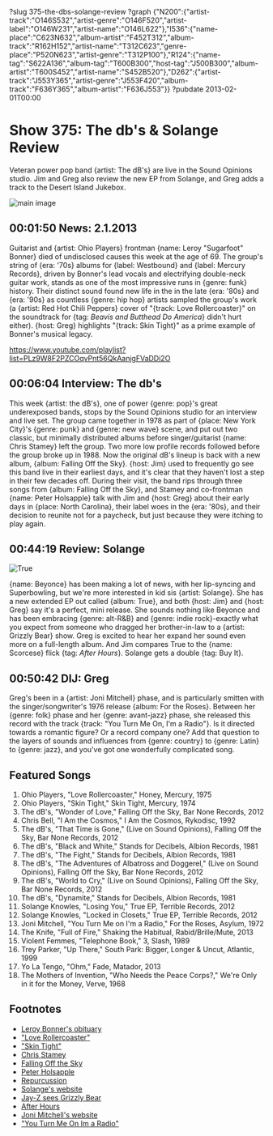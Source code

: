 ?slug 375-the-dbs-solange-review
?graph {"N200":{"artist-track":"O146S532","artist-genre":"O146F520","artist-label":"O146W231","artist-name":"O146L622"},"I536":{"name-place":"C623N632","album-artist":"F452T312","album-track":"R162H152","artist-name":"T312C623","genre-place":"P520N623","artist-genre":"T312P100"},"R124":{"name-tag":"S622A136","album-tag":"T600B300","host-tag":"J500B300","album-artist":"T600S452","artist-name":"S452B520"},"D262":{"artist-track":"J553Y365","artist-genre":"J553F420","album-track":"F636Y365","album-artist":"F636J553"}}
?pubdate 2013-02-01T00:00

# Show 375: The db's & Solange Review
Veteran power pop band {artist: The dB's} are live in the Sound Opinions studio. Jim and Greg also review the new EP from Solange, and Greg adds a track to the Desert Island Jukebox.

![main image](http://static.soundopinions.org/images/2013/thedbs.jpg)


## 00:01:50 News: 2.1.2013
Guitarist and {artist: Ohio Players} frontman {name: Leroy "Sugarfoot" Bonner} died of undisclosed causes this week at the age of 69. The group's string of {era: '70s} albums for {label: Westbound} and {label: Mercury Records}, driven by Bonner's lead vocals and electrifying double-neck guitar work, stands as one of the most impressive runs in {genre: funk} history. Their distinct sound found new life in the in the late {era: '80s} and {era: '90s} as countless {genre: hip hop} artists sampled the group's work (a {artist: Red Hot Chili Peppers} cover of "{track: Love Rollercoaster}" on the soundtrack for {tag: *Beavis and Butthead Do America*} didn't hurt either). {host: Greg} highlights "{track: Skin Tight}" as a prime example of Bonner's musical legacy.

https://www.youtube.com/playlist?list=PLz9W8F2PZCOqvPnt56QkAanjgFVaDDi2O

## 00:06:04 Interview: The db's
This week {artist: the dB's}, one of power {genre: pop}'s great underexposed bands, stops by the Sound Opinions studio for an interview and live set. The group came together in 1978 as part of {place: New York City}'s {genre: punk} and {genre: new wave} scene, and put out two classic, but minimally distributed albums before singer/guitarist {name: Chris Stamey} left the group. Two more low profile records followed before the group broke up in 1988. Now the original dB's lineup is back with a new album, {album: Falling Off the Sky}. {host: Jim} used to frequently go see this band live in their earliest days, and it's clear that they haven't lost a step in their few decades off. During their visit, the band rips through three songs from {album: Falling Off the Sky}, and Stamey and co-frontman {name: Peter Holsapple} talk with Jim and {host: Greg} about their early days in {place: North Carolina}, their label woes in the {era: '80s}, and their decision to reunite not for a paycheck, but just because they were itching to play again. 

## 00:44:19 Review: Solange
![True](http://is2.mzstatic.com/image/thumb/Music69/v4/4e/f5/e6/4ef5e655-1006-841b-65ef-3a509eaa163f/source/600x600bb.jpg "927803/1083759891")

{name: Beyonce} has been making a lot of news, with her lip-syncing and Superbowling, but we're more interested in kid sis {artist: Solange}. She has a new extended EP out called {album: True}, and both {host: Jim} and {host: Greg} say it's a perfect, mini release. She sounds nothing like Beyonce and has been embracing {genre: alt-R&B} and {genre: indie rock}-exactly what you expect from someone who dragged her brother-in-law to a {artist: Grizzly Bear} show. Greg is excited to hear her expand her sound even more on a full-length album. And Jim compares True to the {name: Scorcese} flick {tag: *After Hours*}. Solange gets a double {tag: Buy It}.

## 00:50:42 DIJ: Greg
Greg's been in a {artist: Joni Mitchell} phase, and is particularly smitten with the singer/songwriter's 1976 release {album: For the Roses}. Between her {genre: folk} phase and her {genre: avant-jazz} phase, she released this record with the track {track: "You Turn Me On, I'm a Radio"}. Is it directed towards a romantic figure? Or a record company one? Add that question to the layers of sounds and influences from {genre: country} to {genre: Latin} to {genre: jazz}, and you've got one wonderfully complicated song.

## Featured Songs
1. Ohio Players, "Love Rollercoaster," Honey, Mercury, 1975
2. Ohio Players, "Skin Tight," Skin Tight, Mercury, 1974
3. The dB's, "Wonder of Love," Falling Off the Sky, Bar None Records, 2012
4. Chris Bell, "I Am the Cosmos," I Am the Cosmos, Rykodisc, 1992
5. The dB's, "That Time is Gone," (Live on Sound Opinions), Falling Off the Sky, Bar None Records, 2012
6. The dB's, "Black and White," Stands for Decibels, Albion Records, 1981
7. The dB's, "The Fight," Stands for Decibels, Albion Records, 1981
8. The dB's, "The Adventures of Albatross and Doggerel," (Live on Sound Opinions), Falling Off the Sky, Bar None Records, 2012
9. The dB's, "World to Cry," (Live on Sound Opinions), Falling Off the Sky, Bar None Records, 2012
10. The dB's, "Dynamite," Stands for Decibels, Albion Records, 1981
11. Solange Knowles, "Losing You," True EP, Terrible Records, 2012
12. Solange Knowles, "Locked in Closets," True EP, Terrible Records, 2012
13. Joni Mitchell, "You Turn Me on I'm a Radio," For the Roses, Asylum, 1972
14. The Knife, "Full of Fire," Shaking the Habitual, Rabid/Brille/Mute, 2013
15. Violent Femmes, "Telephone Book," 3, Slash, 1989
16. Trey Parker, "Up There," South Park: Bigger, Longer & Uncut, Atlantic, 1999
17. Yo La Tengo, "Ohm," Fade, Matador, 2013
18. The Mothers of Invention, "Who Needs the Peace Corps?," We're Only in it for the Money, Verve, 1968

## Footnotes
- [Leroy Bonner's obituary](http://www.nytimes.com/2013/01/29/arts/music/leroy-bonner-of-the-ohio-players-dies-at-69.html)
- ["Love Rollercoaster"](http://www.youtube.com/watch?v=N1cbsLKXasQ)
- ["Skin Tight"](http://www.youtube.com/watch?v=d-z2Kyiu0Nk)
- [Chris Stamey](http://www.chrisstamey.com/)
- [Falling Off the Sky](http://www.discogs.com/dBs-Falling-Off-The-Sky/release/4143923)
- [Peter Holsapple](http://www.myspace.com/peterholsapple)
- [Repurcussion](http://www.amazon.com/Repercussion-Dbs/dp/B000026BLX)
- [Solange's website](http://www.solangemusic.com/)
- [Jay-Z sees Grizzly Bear](http://idolator.com/5269572/five-reasons-why-jay-zs-attendance-at-yesterdays-grizzly-bear-show-wasnt-all-that-surprising)
- [After Hours](http://www.imdb.com/title/tt0088680/)
- [Joni Mitchell's website](http://www.jonimitchell.com/)
- ["You Turn Me On Im a Radio"](http://www.youtube.com/watch?v=A2qu-VaWePI)
